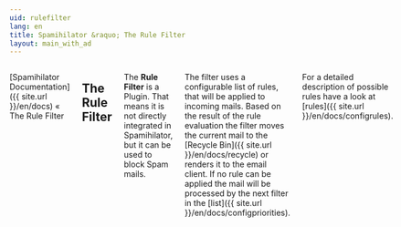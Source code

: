 ```yaml
---
uid: rulefilter
lang: en
title: Spamihilator &raquo; The Rule Filter
layout: main_with_ad
---
```


<div class="row">
<div class="twelve columns" markdown="1">

[Spamihilator Documentation]({{ site.url }}/en/docs) &laquo; The Rule Filter

## The Rule Filter

The **Rule Filter** is a Plugin. That means it is not directly integrated in Spamihilator, but it can be used to block Spam mails.

The filter uses a configurable list of rules, that will be applied to incoming mails. Based on the result of the rule evaluation the filter moves the current mail to the [Recycle Bin]({{ site.url }}/en/docs/recycle) or renders it to the email client. If no rule can be applied the mail will be processed by the next filter in the [list]({{ site.url }}/en/docs/configpriorities).

For a detailed description of possible rules have a look at [rules]({{ site.url }}/en/docs/configrules).

</div>
</div>
